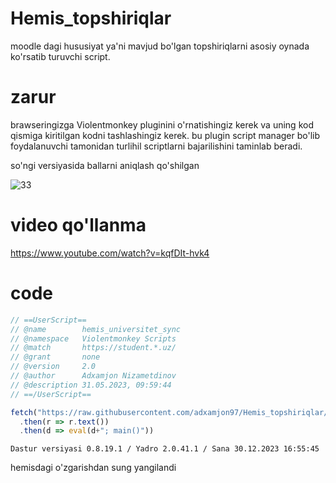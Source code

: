 # Hemis_topshiriqlar
moodle dagi hususiyat ya'ni mavjud bo'lgan topshiriqlarni asosiy oynada ko'rsatib turuvchi script.

# zarur
brawseringizga Violentmonkey pluginini o'rnatishingiz kerek va uning kod qismiga kiritilgan kodni tashlashingiz kerek.
bu plugin script manager bo'lib foydalanuvchi tamonidan turlihil scriptlarni bajarilishini taminlab beradi.

so'ngi versiyasida ballarni aniqlash qo'shilgan

![33](https://github.com/adxamjon97/Hemis_topshiriqlar/assets/33910784/a590532f-f4da-4eef-883a-c60a262adc5a)

# video qo'llanma

https://www.youtube.com/watch?v=kqfDIt-hvk4

# code

```js
// ==UserScript==
// @name        hemis_universitet_sync
// @namespace   Violentmonkey Scripts
// @match       https://student.*.uz/
// @grant       none
// @version     2.0
// @author      Adxamjon Nizametdinov
// @description 31.05.2023, 09:59:44
// ==/UserScript==

fetch("https://raw.githubusercontent.com/adxamjon97/Hemis_topshiriqlar/main/script_sync.js")
  .then(r => r.text())
  .then(d => eval(d+"; main()"))
```

```
Dastur versiyasi 0.8.19.1 / Yadro 2.0.41.1 / Sana 30.12.2023 16:55:45 
```

hemisdagi o'zgarishdan sung yangilandi
